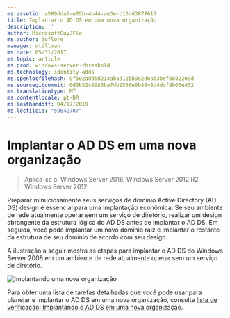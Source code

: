 ```yaml
---
ms.assetid: a589dda6-e05b-4b44-ae3e-b15dd3877617
title: Implantar o AD DS em uma nova organização
description: ''
author: MicrosoftGuyJFlo
ms.author: joflore
manager: mtillman
ms.date: 05/31/2017
ms.topic: article
ms.prod: windows-server-threshold
ms.technology: identity-adds
ms.openlocfilehash: 9f502addbd214abad12bb9a2d6ab3bef8882209d
ms.sourcegitcommit: 0d0b32c8986ba7db9536e0b8648d4ddf9b03e452
ms.translationtype: MT
ms.contentlocale: pt-BR
ms.lasthandoff: 04/17/2019
ms.locfileid: "59842707"
---
```

# <a name="deploying-ad-ds-in-a-new-organization"></a>Implantar o AD DS em uma nova organização

>Aplica-se a: Windows Server 2016, Windows Server 2012 R2, Windows Server 2012

Preparar minuciosamente seus serviços de domínio Active Directory (AD DS) design é essencial para uma implantação econômica. Se seu ambiente de rede atualmente operar sem um serviço de diretório, realizar um design abrangente da estrutura lógica do AD DS antes de implantar o AD DS. Em seguida, você pode implantar um novo domínio raiz e implantar o restante da estrutura de seu domínio de acordo com seu design.  
  
A ilustração a seguir mostra as etapas para implantar o AD DS do Windows Server 2008 em um ambiente de rede atualmente operar sem um serviço de diretório.  
  
![Implantando uma nova organização](media/Deploying-AD-DS-in-a-New-Organization/daa38971-86f2-4033-9442-0cdff9ecc48f.gif)  
  
Para obter uma lista de tarefas detalhadas que você pode usar para planejar e implantar o AD DS em uma nova organização, consulte [lista de verificação: Implantando o AD DS em uma nova organização](https://technet.microsoft.com/library/cc725897.aspx).  
  


